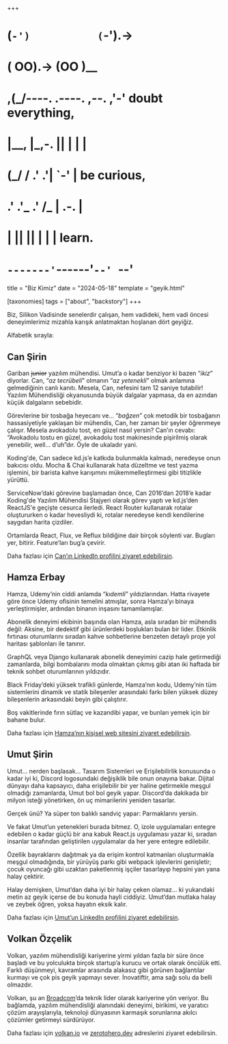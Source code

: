 +++
#   (`-')           (`-').->
#   ( OO).->        (OO )__
# ,(_/----. .----. ,--. ,'-' doubt everything,
# |__,    |\_,-.  ||  | |  |
#  (_/   /    .' .'|  `-'  | be curious,
#  .'  .'_  .'  /_ |  .-.  |
# |       ||      ||  | |  | learn.
# `-------'`------'`--' `--'

title = "Biz Kimiz"
date = "2024-05-18"
template = "geyik.html"

[taxonomies]
tags = ["about", "backstory"]
+++

Biz, Silikon Vadisinde senelerdir çalışan, hem vadideki, hem vadi öncesi
deneyimlerimiz mizahla karışık anlatmaktan hoşlanan dört geyiğiz.

Alfabetik sırayla:

## Can Şirin

Gariban <s>junior</s> yazılım mühendisi. Umut’a o kadar benziyor ki bazen 
“*ikiz*”
diyorlar. Can, “*az tecrübeli*” olmanın “*az yetenekli*” olmak anlamına 
gelmediğinin canlı kanıtı. Mesela, Can, nefesini tam 12 saniye tutabilir! 
Yazılım Mühendisliği okyanusunda büyük dalgalar yapmasa, da en azından küçük 
dalgaların sebebidir.

Görevlerine bir tosbağa heyecanı ve… “*bağzen*” çok metodik bir tosbağanın
hassasiyetiyle yaklaşan bir mühendis, Can, her zaman bir şeyler öğrenmeye
çalışır. Mesela avokadolu tost, en güzel nasıl yersin? Can’ın cevabı:
“Avokadolu tostu en güzel, avokadolu tost makinesinde pişirilmiş olarak
yenebilir, well… d’uh”dır. Öyle de ukaladır yani.

Koding'de, Can sadece kd.js’e katkıda bulunmakla kalmadı, neredeyse onun bakıcısı
oldu. Mocha & Chai kullanarak hata düzeltme ve test yazma işlemini, bir barista
kahve karışımını mükemmelleştirmesi gibi titizlikle yürüttü.

ServiceNow’daki görevine başlamadan önce, Can 2016’dan 2018’e kadar Koding'de
Yazılım Mühendisi Stajyeri olarak görev yaptı ve kd.js’den ReactJS'e geçişte
cesurca ilerledi. React Router kullanarak rotalar oluştururken o kadar hevesliydi
ki, rotalar neredeyse kendi kendilerine saygıdan harita çizdiler.

Ortamlarda React, Flux, ve Reflux bildiğine dair birçok söylenti var.
Bugları yer, bitirir. Feature’ları bug’a çevirir.

Daha fazlası için [Can’ın LinkedIn profilini ziyaret edebilirsin](https://www.linkedin.com/in/can-sirin-web/).

## Hamza Erbay

Hamza, Udemy’nin ciddi anlamda “*kıdemli*” yıldızlarından. Hatta rivayete göre
önce Udemy ofisinin temelini atmışlar, sonra Hamza’yı binaya yerleştirmişler,
ardından binanın inşasını tamamlamışlar.

Abonelik deneyimi ekibinin başında olan Hamza, asla sıradan bir mühendis değil:
Aksine, bir dedektif gibi ürünlerdeki boşlukları bulan bir lider. Etkinlik fırtınası
oturumlarını sıradan kahve sohbetlerine benzeten detaylı proje yol haritası şablonları
ile tanınır.

GraphQL veya Django kullanarak abonelik deneyimini cazip hale getirmediği zamanlarda,
bilgi bombalarını moda olmaktan çıkmış gibi atan iki haftada bir teknik sohbet
oturumlarının yıldızıdır.

Black Friday’deki yüksek trafikli günlerde, Hamza’nın kodu, Udemy’nin tüm
sistemlerini dinamik ve statik bileşenler arasındaki farkı bilen yüksek düzey
bileşenlerin arkasındaki beyin gibi çalıştırır.

Boş vakitlerinde fırın sütlaç ve kazandibi yapar, ve bunları yemek için
bir bahane bulur.

Daha fazlası için [Hamza’nın kişisel web sitesini ziyaret
edebilirsin](https://hamzaerbay.com/).

## Umut Şirin

Umut… nerden başlasak… Tasarım Sistemleri ve Erişilebilirlik konusunda o kadar
iyi ki, Discord logosundaki değişiklik bile onun onayına bakar. Dijital dünyayı
daha kapsayıcı, daha erişilebilir bir yer haline getirmekle meşgul olmadığı
zamanlarda, Umut bol bol geyik yapar. Discord’da dakikada bir milyon isteği
yönetirken, ön uç mimarilerini yeniden tasarlar.

Gerçek ünü? Ya süper ton balıklı sandviç yapar: Parmaklarını yersin.

Ve fakat Umut’un yetenekleri burada bitmez. O, izole uygulamaları entegre edebilen
o kadar güçlü bir ana kabuk React.js uygulaması yazar ki, sıradan insanlar
tarafından geliştirilen uygulamalar da her yere entegre edilebilir.

Özellik bayraklarını dağıtmak ya da erişim kontrol katmanları oluşturmakla meşgul
olmadığında, bir yürüyüş parkı gibi webpack işlevlerini genişletir; çocuk oyuncağı
gibi uzaktan paketlenmiş işçiler tasarlayıp hepsini yan yana halay çektirir.

Halay demişken, Umut’dan daha iyi bir halay çeken olamaz… ki yukarıdaki metin
az geyik içerse de bu konuda hayli ciddiyiz. Umut’dan mutlaka halay ve zeybek
öğren, yoksa hayatın eksik kalır.

Daha fazlası için [Umut’un LinkedIn profilini ziyaret
edebilirsin](https://www.linkedin.com/in/usirin/).

## Volkan Özçelik

Volkan, yazılım mühendisliği kariyerine yirmi yıldan fazla bir süre önce başladı
ve bu yolculukta birçok startup’a kurucu ve ortak olarak öncülük etti. Farklı
düşünmeyi, kavramlar arasında alakasız gibi görünen bağlantılar kurmayı ve
çok pis geyik yapmayı sever. İnovatiftir, ama sağı solu da belli olmazdır.

Volkan, şu an [Broadcom](https://www.broadcom.com)’da teknik lider olarak 
kariyerine yön veriyor. Bu bağlamda, yazılım mühendisliği alanındaki deneyimi, 
birikimi, ve yaratıcı çözüm arayışlarıyla, teknoloji dünyasının karmaşık 
sorunlarına akılcı çözümler getirmeyi sürdürüyor.

Daha fazlası için [volkan.io](https://volkan.io/) ve
[zerotohero.dev](@/_index.md) adreslerini ziyaret edebilirsin.